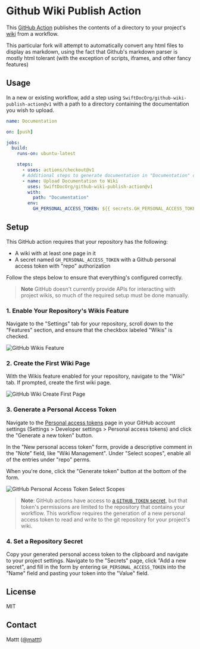# Github Wiki Publish Action

This [GitHub Action][github actions]
publishes the contents of a directory to your project's [wiki][github wiki]
from a workflow.

This particular fork will attempt to automatically convert any html files to display as markdown, using the fact that Github's markdown parser is mostly html tolerant (with the exception of scripts, iframes, and other fancy features)

## Usage

In a new or existing workflow,
add a step using `SwiftDocOrg/github-wiki-publish-action@v1`
with a path to a directory containing the documentation you wish to upload.

```yml
name: Documentation

on: [push]

jobs:
  build:
    runs-on: ubuntu-latest

    steps:
      - uses: actions/checkout@v1
      # Additional steps to generate documentation in "Documentation" directory
      - name: Upload Documentation to Wiki
        uses: SwiftDocOrg/github-wiki-publish-action@v1
        with:
          path: "Documentation"
        env:
          GH_PERSONAL_ACCESS_TOKEN: ${{ secrets.GH_PERSONAL_ACCESS_TOKEN }}
```

## Setup

This GitHub action requires that your repository has the following:

- A wiki with at least one page in it
- A secret named `GH_PERSONAL_ACCESS_TOKEN`
  with a Github personal access token with "repo" authorization

Follow the steps below to ensure that everything's configured correctly.

> **Note**
> GitHub doesn't currently provide APIs for interacting with project wikis,
> so much of the required setup must be done manually.

### 1. Enable Your Repository's Wikis Feature

Navigate to the "Settings" tab for your repository,
scroll down to the "Features" section,
and ensure that the checkbox labeled "Wikis" is checked.

![GitHub Wikis Feature](https://user-images.githubusercontent.com/7659/72726104-5f3aff80-3b3c-11ea-8f2e-fe73aff0276b.png)

### 2. Create the First Wiki Page

With the Wikis feature enabled for your repository,
navigate to the "Wiki" tab.
If prompted,
create the first wiki page.

![GitHub Wiki Create First Page](https://user-images.githubusercontent.com/7659/72726186-927d8e80-3b3c-11ea-8014-4622f8ff3226.png)

### 3. Generate a Personal Access Token

Navigate to the [Personal access tokens](https://github.com/settings/tokens) page
in your GitHub account settings
(Settings > Developer settings > Personal access tokens)
and click the "Generate a new token" button.

In the "New personal access token" form,
provide a descriptive comment in the "Note" field, like "Wiki Management".
Under "Select scopes",
enable all of the entries under "repo" perms.

When you're done,
click the "Generate token" button at the bottom of the form.

![GitHub Personal Access Token Select Scopes](https://user-images.githubusercontent.com/7659/72726210-9f9a7d80-3b3c-11ea-81b4-528de92fb9fa.png)

> **Note**:
> GitHub actions have access to [a `GITHUB_TOKEN` secret][GITHUB_TOKEN],
> but that token's permissions are limited to
> the repository that contains your workflow.
> This workflow requires the generation of a new personal access token
> to read and write to the git repository for your project's wiki.

### 4. Set a Repository Secret

Copy your generated personal access token to the clipboard
and navigate to your project settings.
Navigate to the "Secrets" page,
click "Add a new secret",
and fill in the form by
entering `GH_PERSONAL_ACCESS_TOKEN` into the "Name" field and
pasting your token into the "Value" field.

## License

MIT

## Contact

Mattt ([@mattt](https://twitter.com/mattt))

[github actions]: https://help.github.com/en/actions
[github wiki]: https://help.github.com/en/github/building-a-strong-community/about-wikis
[GITHUB_TOKEN]: https://help.github.com/en/actions/automating-your-workflow-with-github-actions/authenticating-with-the-github_token#about-the-github_token-secret
